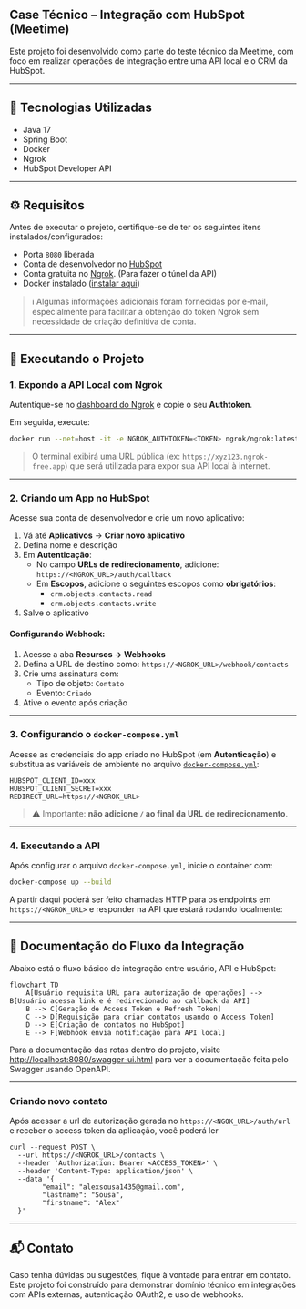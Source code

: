 ## Case Técnico – Integração com HubSpot (Meetime)

Este projeto foi desenvolvido como parte do teste técnico da Meetime, com foco em realizar operações de integração entre uma API local e o CRM da HubSpot.

---

## 🔧 Tecnologias Utilizadas

- Java 17
- Spring Boot
- Docker
- Ngrok
- HubSpot Developer API

---

## ⚙️ Requisitos

Antes de executar o projeto, certifique-se de ter os seguintes itens instalados/configurados:

- Porta `8080` liberada
- Conta de desenvolvedor no [HubSpot](https://br.hubspot.com/)
- Conta gratuita no [Ngrok](https://ngrok.com/). (Para fazer o túnel da API)
- Docker instalado ([instalar aqui](https://docs.docker.com/desktop/))

> ℹ️ Algumas informações adicionais foram fornecidas por e-mail, especialmente para facilitar a obtenção do token Ngrok sem necessidade de criação definitiva de conta.

---

## 🚀 Executando o Projeto

### 1. Expondo a API Local com Ngrok

Autentique-se no [dashboard do Ngrok](https://dashboard.ngrok.com/get-started/your-authtoken) e copie o seu **Authtoken**.

Em seguida, execute:

```bash
docker run --net=host -it -e NGROK_AUTHTOKEN=<TOKEN> ngrok/ngrok:latest http 8080
```

> O terminal exibirá uma URL pública (ex: `https://xyz123.ngrok-free.app`) que será utilizada para expor sua API local à internet.

---

### 2. Criando um App no HubSpot

Acesse sua conta de desenvolvedor e crie um novo aplicativo:

1. Vá até **Aplicativos** → **Criar novo aplicativo**
2. Defina nome e descrição
3. Em **Autenticação**:
    - No campo **URLs de redirecionamento**, adicione:  
      `https://<NGROK_URL>/auth/callback`
    - Em **Escopos**, adicione o seguintes escopos como **obrigatórios**:
        - `crm.objects.contacts.read`
        - `crm.objects.contacts.write`
4. Salve o aplicativo

#### Configurando Webhook:

1. Acesse a aba **Recursos → Webhooks**
2. Defina a URL de destino como:
   `https://<NGROK_URL>/webhook/contacts`
3. Crie uma assinatura com:
    - Tipo de objeto: `Contato`
    - Evento: `Criado`
4. Ative o evento após criação

---

### 3. Configurando o `docker-compose.yml`

Acesse as credenciais do app criado no HubSpot (em **Autenticação**) e substitua as variáveis de ambiente no arquivo [`docker-compose.yml`](./docker-compose.yml):

```env
HUBSPOT_CLIENT_ID=xxx
HUBSPOT_CLIENT_SECRET=xxx
REDIRECT_URL=https://<NGROK_URL>
```

> ⚠️ Importante: **não adicione `/` ao final da URL de redirecionamento**.

---

### 4. Executando a API

Após configurar o arquivo `docker-compose.yml`, inicie o container com:

```bash
docker-compose up --build
```

A partir daqui poderá ser feito chamadas HTTP para os endpoints em `https://<NGROK_URL>` e responder na API que estará rodando localmente:

---

## 📑 Documentação do Fluxo da Integração

Abaixo está o fluxo básico de integração entre usuário, API e HubSpot:

```mermaid
flowchart TD
    A[Usuário requisita URL para autorização de operações] --> B[Usuário acessa link e é redirecionado ao callback da API]
    B --> C[Geração de Access Token e Refresh Token]
    C --> D[Requisição para criar contatos usando o Access Token]
    D --> E[Criação de contatos no HubSpot]
    E --> F[Webhook envia notificação para API local]
```

Para a documentação das rotas dentro do projeto, visite [http://localhost:8080/swagger-ui.html](http://localhost:8080/swagger-ui.html) para ver a documentação feita pelo Swagger usando OpenAPI. 

---

### Criando novo contato

Após acessar a url de autorização gerada no `https://<NGOK_URL>/auth/url` e receber o access token da aplicação, você poderá ler  

```shell
curl --request POST \
  --url https://<NGROK_URL>/contacts \
  --header 'Authorization: Bearer <ACCESS_TOKEN>' \
  --header 'Content-Type: application/json' \
  --data '{
		"email": "alexsousa1435@gmail.com",
		"lastname": "Sousa",
		"firstname": "Alex"
  }'
```


---

## 📬 Contato

Caso tenha dúvidas ou sugestões, fique à vontade para entrar em contato.  
Este projeto foi construído para demonstrar domínio técnico em integrações com APIs externas, autenticação OAuth2, e uso de webhooks.